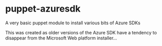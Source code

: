 # puppet-azuresdk
A very basic puppet module to install various bits of Azure SDKs

This was created as older versions of the Azure SDK have a tendency to disappear from the Microsoft Web platform installer...

